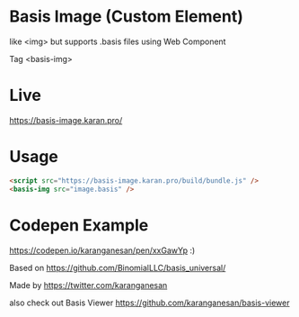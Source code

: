 # Basis Image (Custom Element)

like &lt;img> but supports .basis files using Web Component

Tag &lt;basis-img>

# Live

https://basis-image.karan.pro/

# Usage

```html
<script src="https://basis-image.karan.pro/build/bundle.js" />
<basis-img src="image.basis" />
```

# Codepen Example 

https://codepen.io/karanganesan/pen/xxGawYp :)


Based on https://github.com/BinomialLLC/basis_universal/

Made by https://twitter.com/karanganesan

also check out Basis Viewer https://github.com/karanganesan/basis-viewer
